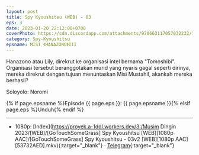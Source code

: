 ```yaml
---
layout: post
title: Spy Kyoushitsu (WEB) - 03
eps: 3
date: 2023-01-20 22:12:00+0700
coverPhoto: https://cdn.discordapp.com/attachments/970663117057032232/1066012043334909952/mpv-shot0189.jpg
category: Spy-Kyoushitsu
epsname: MISI 《HANAZONO》III
---
```


Hanazono atau Lily, direkrut ke organisasi intel bernama "Tomoshibi". Organisasi tersebut beranggotakan murid yang nyaris gagal seperti dirinya, mereka direkrut dengan tujuan menuntaskan Misi Mustahil, akankah mereka berhasil?

Soloyolo: Noromi

{% if page.epsname %}Episode {{ page.eps }}: {{ page.epsname }}{% elsif page.eps %}Unduh{% endif %}

---
- 1080p: [Index](https://proyek.a-1ddl.workers.dev/3:/Musim Dingin 2023/[WEB]/[GoTouchSomeGrass] Spy Kyoushitsu [WEB][1080p AAC]/[GoTouchSomeGrass] Spy Kyoushitsu - 03v2 [WEB][1080p AAC][53732AED].mkv){:target="_blank"} &middot; [Telegram](https://t.me/a1fansubweeklies/192){:target="_blank"}

